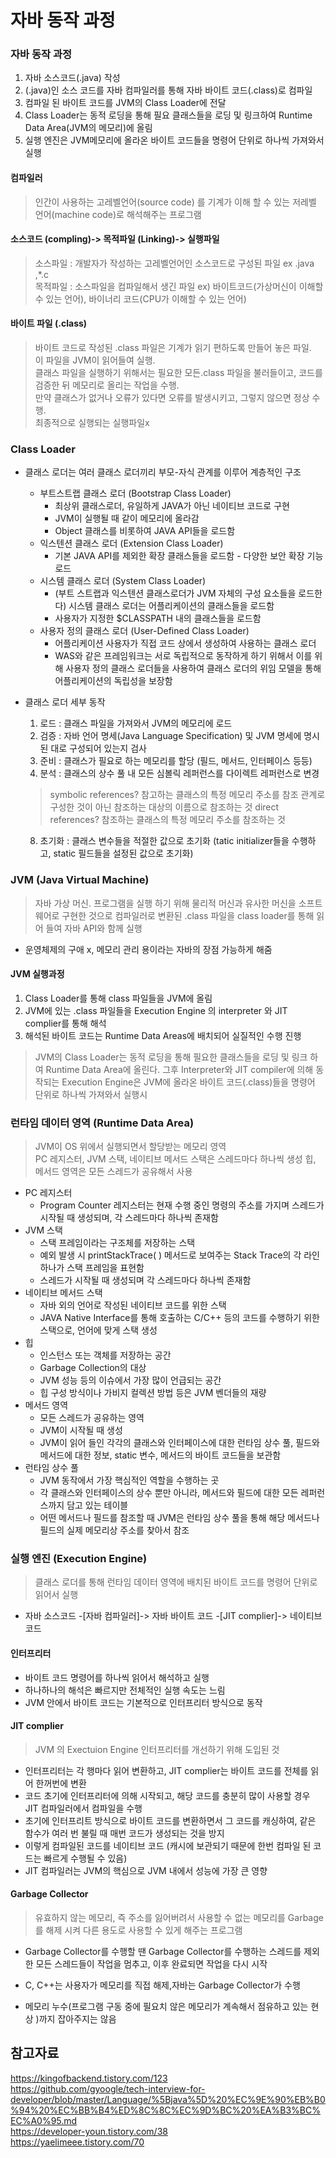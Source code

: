 # 자바 동작 과정

### 자바 동작 과정
1. 자바 소스코드(.java) 작성
2. (.java)인 소스 코드를 자바 컴파일러를 통해 자바 바이트 코드(.class)로 컴파일
3. 컴파일 된 바이트 코드를 JVM의 Class Loader에 전달 
4. Class Loader는 동적 로딩을 통해 필요 클래스들을 로딩 및 링크하여 Runtime Data Area(JVM의 메모리)에 올림 
5. 실행 엔진은 JVM메모리에 올라온 바이트 코드들을 명령어 단위로 하나씩 가져와서 실행

#### 컴파일러 
>인간이 사용하는 고레벨언어(source code) 를 기계가 이해 할 수 있는 저레벨 언어(machine code)로 해석해주는 프로그램

#### 소스코드 (compling)-> 목적파일 (Linking)-> 실행파일
>소스파일 : 개발자가 작성하는 고레벨언어인 소스코드로 구성된 파일 ex .java ,*.c</br>
목적파일 : 소스파일을 컴파일해서 생긴 파일 ex) 바이트코드(가상머신이 이해할 수 있는 언어), 바이너리 코드(CPU가 이해할 수 있는 언어)

#### 바이트 파일 (.class) 
> 바이트 코드로 작성된 .class 파일은 기계가 읽기 편하도록 만들어 놓은 파일. </br>이 파일을 JVM이 읽어들여 실행. </br>클래스 파일을 실행하기 위해서는 필요한 모든.class 파일을 불러들이고, 코드를 검증한 뒤 메모리로 올리는 작업을 수행. </br>만약 클래스가 없거나 오류가 있다면 오류를 발생시키고, 그렇지 않으면 정상 수행.</br>
최종적으로 실행되는 실행파일x 

### Class Loader
- 클래스 로더는 여러 클래스 로더끼리 부모-자식 관계를 이루어 계층적인 구조
  - 부트스트랩 클래스 로더 (Bootstrap Class Loader)
    - 최상위 클래스로더, 유일하게 JAVA가 아닌 네이티브 코드로 구현
    - JVM이 실행될 때 같이 메모리에 올라감
    - Object 클래스를 비롯하여 JAVA API들을 로드함
  - 익스텐션 클래스 로더 (Extension Class Loader)
    - 기본 JAVA API를 제외한 확장 클래스들을 로드함 - 다양한 보안 확장 기능 로드
  - 시스템 클래스 로더 (System Class Loader)
    - (부트 스트랩과 익스텐션 클래스로더가 JVM 자체의 구성 요소들을 로드한다) 시스템 클래스 로더는 어플리케이션의 클래스들을 로드함
    - 사용자가 지정한 $CLASSPATH 내의 클래스들을 로드함
  - 사용자 정의 클래스 로더 (User-Defined Class Loader)
    - 어플리케이션 사용자가 직접 코드 상에서 생성하여 사용하는 클래스 로더
    - WAS와 같은 프레임워크는 서로 독립적으로 동작하게 하기 위해서 이를 위해 사용자 정의 클래스 로더들을 사용하여 클래스 로더의 위임 모델을 통해 어플리케이션의 독립성을 보장함

 - 클래스 로더 세부 동작
    1. 로드 : 클래스 파일을 가져와서 JVM의 메모리에 로드 
    2. 검증 : 자바 언어 명세(Java Language Specification) 및 JVM 명세에 명시된 대로 구성되어 있는지 검사
    3. 준비 : 클래스가 필요로 하는 메모리를 할당 (필드, 메서드, 인터페이스 등등) 
    4. 분석 : 클래스의 상수 풀 내 모든 심볼릭 레퍼런스를 다이렉트 레퍼런스로 변경
    > symbolic references? 참고하는 클래스의 특정 메모리 주소를 참조 관계로 구성한 것이 아닌 참조하는 대상의 이름으로 참조하는 것
    direct references? 참조하는 클래스의 특정 메모리 주소를 참조하는 것
    8. 초기화 : 클래스 변수들을 적절한 값으로 초기화 (tatic initializer들을 수행하고, static 필드들을 설정된 값으로 초기화) 

### JVM (Java Virtual Machine) 
> 자바 가상 머신. 프로그램을 실행 하기 위해 물리적 머신과 유사한 머신을 소프트웨어로 구현한 것으로 컴파일러로 변환된 .class 파일을 class loader를 통해 읽어 들여 자바 API와 함께 실행
- 운영체제의 구애 x, 메모리 관리 용이라는 자바의 장점 가능하게 해줌

#### JVM 실행과정
1. Class Loader를 통해 class 파일들을 JVM에 올림
2. JVM에 있는 .class 파일들을 Execution Engine 의 interpreter 와 JIT
complier를 통해 해석
3. 해석된 바이트 코드는 Runtime Data Areas에 배치되어 실질적인 수행 진행

> JVM의 Class Loader는 동적 로딩을 통해 필요한 클래스들을 로딩 및 링크 하여 Runtime Data Area에 올린다. 그후 Interpreter와 JIT compiler에 의해 동작되는 Execution Engine은 JVM에 올라온 바이트 코드(.class)들을 명령어 단위로 하나씩 가져와서 실행시

### 런타임 데이터 영역 (Runtime Data Area)
> JVM이 OS 위에서 실행되면서 할당받는 메모리 영역</br>
PC 레지스터, JVM 스택, 네이티브 메서드 스택은 스레드마다 하나씩 생성 힙, 메서드 영역은 모든 스레드가 공유해서 사용
- PC 레지스터 
  - Program Counter 레지스터는 현재 수행 중인 명령의 주소를 가지며 스레드가 시작될 때 생성되며, 각 스레드마다 하나씩 존재함
- JVM 스택 
  - 스택 프레임이라는 구조체를 저장하는 스택
  - 예외 발생 시 printStackTrace( ) 메서드로 보여주는 Stack Trace의 각 라인 하나가 스택 프레임을 표현함
  - 스레드가 시작될 때 생성되며 각 스레드마다 하나씩 존재함
- 네이티브 메서드 스택
  - 자바 외의 언어로 작성된 네이티브 코드를 위한 스택
  - JAVA Native Interface를 통해 호출하는 C/C++ 등의 코드를 수행하기 위한 스택으로, 언어에 맞게 스택 생성
- 힙
  - 인스턴스 또는 객체를 저장하는 공간
  - Garbage Collection의 대상
  - JVM 성능 등의 이슈에서 가장 많이 언급되는 공간
  - 힙 구성 방식이나 가비지 컬렉션 방법 등은 JVM 벤더들의 재량
- 메서드 영역 
  - 모든 스레드가 공유하는 영역
  - JVM이 시작될 때 생성
  - JVM이 읽어 들인 각각의 클래스와 인터페이스에 대한 런타임 상수 풀, 필드와 메서드에 대한 정보, static 변수, 메서드의 바이트 코드들을 보관함
- 런타임 상수 풀
  - JVM 동작에서 가장 핵심적인 역할을 수행하는 곳
  - 각 클래스와 인터페이스의 상수 뿐만 아니라, 메서드와 필드에 대한 모든 레퍼런스까지 담고 있는 테이블
  - 어떤 메서드나 필드를 참조할 때 JVM은 런타임 상수 풀을 통해 해당 메서드나 필드의 실제 메모리상 주소를 찾아서 참조

### 실행 엔진 (Execution Engine)
> 클래스 로더를 통해 런타임 데이터 영역에 배치된 바이트 코드를 명령어 단위로 읽어서 실행

- 자바 소스코드 -[자바 컴파일러]-> 자바 바이트 코드 -[JIT complier]-> 네이티브 코드
#### 인터프리터 
- 바이트 코드 명령어를 하나씩 읽어서 해석하고 실행
- 하나하나의 해석은 빠르지만 전체적인 실행 속도는 느림
- JVM 안에서 바이트 코드는 기본적으로 인터프리터 방식으로 동작
#### JIT complier
> JVM 의 Exectuion Engine 인터프리터를 개선하기 위해 도입된 것 

- 인터프리터는 각 행마다 읽어 변환하고, JIT complier는 바이트 코드를 전체를 읽어 한꺼번에 변환
- 코드 초기에 인터프리터에 의해 시작되고, 해당 코드를 충분히 많이 사용할 경우 JIT 컴파일러에서 컴파일을 수행
- 초기에 인터프리트 방식으로 바이트 코드를 변환하면서 그 코드를 캐싱하여, 같은 함수가 여러 번 불릴 때 매번 코드가 생성되는 것을 방지
- 이렇게 컴파일된 코드를 네이티브 코드 (캐시에 보관되기 때문에 한번 컴파일 된 코드는 빠르게 수행될 수 있음)
- JIT 컴파일러는 JVM의 핵심으로 JVM 내에서 성능에 가장 큰 영향

#### Garbage Collector
> 유효하지 않는 메모리, 즉 주소를 잃어버려서 사용할 수 없는 메모리를 Garbage를 해제 시켜 다른 용도로 사용할 수 있게 해주는 프로그램

- Garbage Collector를 수행할 땐 Garbage Collector를 수행하는 스레드를 제외한 모든 스레드들이 작업을 멈추고, 이후 완료되면 작업을 다시 시작

- C, C++는 사용자가 메모리를 직접 해제,자바는 Garbage Collector가 수행
- 메모리 누수(프로그램 구동 중에 필요치 않은 메모리가 계속해서 점유하고 있는 현상
)까지 잡아주지는 않음

## 참고자료
https://kingofbackend.tistory.com/123 </br>
https://github.com/gyoogle/tech-interview-for-developer/blob/master/Language/%5Bjava%5D%20%EC%9E%90%EB%B0%94%20%EC%BB%B4%ED%8C%8C%EC%9D%BC%20%EA%B3%BC%EC%A0%95.md  </br>
https://developer-youn.tistory.com/38 </br>
https://yaelimeee.tistory.com/70